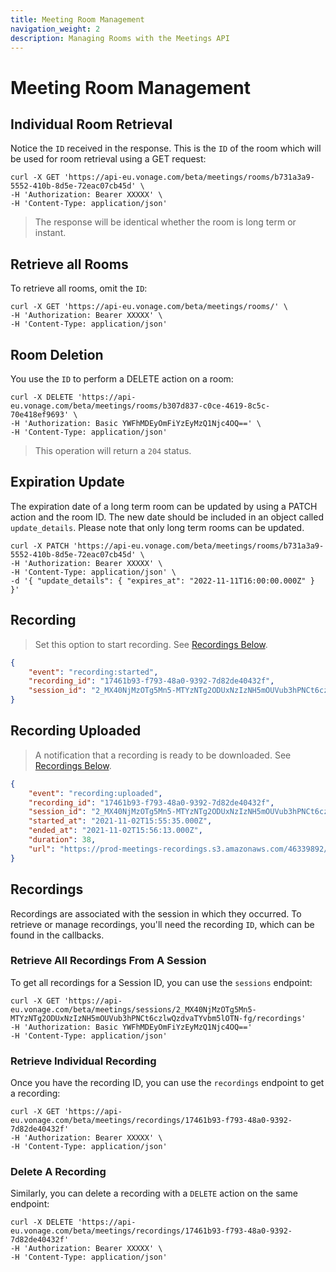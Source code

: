 ```yaml
---
title: Meeting Room Management
navigation_weight: 2
description: Managing Rooms with the Meetings API
---
```


# Meeting Room Management

## Individual Room Retrieval

Notice the ``ID`` received in the response. This is the ``ID`` of the room which will be used for room retrieval using a GET request:

``` curl
curl -X GET 'https://api-eu.vonage.com/beta/meetings/rooms/b731a3a9-5552-410b-8d5e-72eac07cb45d' \
-H 'Authorization: Bearer XXXXX' \
-H 'Content-Type: application/json'
```

> The response will be identical whether the room is long term or instant.

## Retrieve all Rooms

To retrieve all rooms, omit the ``ID``:

``` curl
curl -X GET 'https://api-eu.vonage.com/beta/meetings/rooms/' \
-H 'Authorization: Bearer XXXXX' \
-H 'Content-Type: application/json'
```

## Room Deletion

You use the ``ID`` to perform a DELETE action on a room:

``` curl
curl -X DELETE 'https://api-eu.vonage.com/beta/meetings/rooms/b307d837-c0ce-4619-8c5c-70e418ef9693' \
-H 'Authorization: Basic YWFhMDEyOmFiYzEyMzQ1Njc4OQ==' \
-H 'Content-Type: application/json'
```

> This operation will return a ``204`` status.

## Expiration Update

The expiration date of a long term room can be updated by using a PATCH action and the room ID. The new date should be included in an object called ``update_details``. Please note that only long term rooms can be updated. 

``` curl
curl -X PATCH 'https://api-eu.vonage.com/beta/meetings/rooms/b731a3a9-5552-410b-8d5e-72eac07cb45d' \
-H 'Authorization: Bearer XXXXX' \
-H 'Content-Type: application/json' \
-d '{ "update_details": { "expires_at": "2022-11-11T16:00:00.000Z" } }'
```

## Recording

> Set this option to start recording. See [Recordings Below](#recordings).

``` json
{
    "event": "recording:started",
    "recording_id": "17461b93-f793-48a0-9392-7d82de40432f",
    "session_id": "2_MX40NjMzOTg5Mn5-MTYzNTg2ODUxNzIzNH5mOUVub3hPNCt6czlwQzdvaTYvbm5lOTN-fg"
}
```

## Recording Uploaded

> A notification that a recording is ready to be downloaded. See [Recordings Below](#recordings).

``` json
{
    "event": "recording:uploaded",
    "recording_id": "17461b93-f793-48a0-9392-7d82de40432f",
    "session_id": "2_MX40NjMzOTg5Mn5-MTYzNTg2ODUxNzIzNH5mOUVub3hPNCt6czlwQzdvaTYvbm5lOTN-fg",
    "started_at": "2021-11-02T15:55:35.000Z",
    "ended_at": "2021-11-02T15:56:13.000Z",
    "duration": 38,
    "url": "https://prod-meetings-recordings.s3.amazonaws.com/46339892/17461b93-f793-48a0-9392-7d82de40432f/archive.mp4?..."
}
```

## Recordings

Recordings are associated with the session in which they occurred. To retrieve or manage recordings, you'll need the recording ``ID``, which can be found in the callbacks.

### Retrieve All Recordings From A Session

To get all recordings for a Session ID, you can use the `sessions` endpoint:

``` curl
curl -X GET 'https://api-eu.vonage.com/beta/meetings/sessions/2_MX40NjMzOTg5Mn5-MTYzNTg2ODUxNzIzNH5mOUVub3hPNCt6czlwQzdvaTYvbm5lOTN-fg/recordings'
-H 'Authorization: Basic YWFhMDEyOmFiYzEyMzQ1Njc4OQ=='
-H 'Content-Type: application/json'
```

### Retrieve Individual Recording

Once you have the recording ID, you can use the ``recordings`` endpoint to get a recording:

``` curl
curl -X GET 'https://api-eu.vonage.com/beta/meetings/recordings/17461b93-f793-48a0-9392-7d82de40432f'
-H 'Authorization: Bearer XXXXX' \
-H 'Content-Type: application/json'
```

### Delete A Recording

Similarly, you can delete a recording with a ``DELETE`` action on the same endpoint:

``` curl
curl -X DELETE 'https://api-eu.vonage.com/beta/meetings/recordings/17461b93-f793-48a0-9392-7d82de40432f'
-H 'Authorization: Bearer XXXXX' \
-H 'Content-Type: application/json'
```

